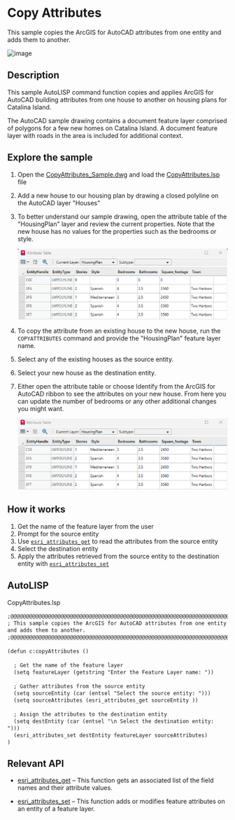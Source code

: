 # Copy Attributes

This sample copies the ArcGIS for AutoCAD attributes from one entity and adds them to another.

![image](https://github.com/user-attachments/assets/8fa32b9b-9b8e-47c8-bdf1-617902c28c52)


## Description

This sample AutoLISP command function copies and applies ArcGIS for AutoCAD building attributes from one house to another on housing plans for Catalina Island. 

The AutoCAD sample drawing contains a document feature layer comprised of polygons for a few new homes on Catalina Island. A document feature layer with roads in the area is included for additional context. 

## Explore the sample

1. Open the [CopyAttributes_Sample.dwg](CopyAttributes_Sample.dwg) and load the [CopyAttributes.lsp](CopyAttributes.lsp) file

2. Add a new house to our housing plan by drawing a closed polyline on the AutoCAD layer "Houses"

3. To better understand our sample drawing, open the attribute table of the "HousingPlan" layer and review the current properties.  Note that the new house has no values for the properties such as the bedrooms or style.  

     ![AttributeTableBefore_](../../../Resources/Images/CopyAttributes-2.png)

     

4. To copy the attribute from an existing house to the new house, run the ```COPYATTRIBUTES``` command and provide the "HousingPlan" feature layer name.

5. Select any of the existing houses as the source entity.

6. Select your new house as the destination entity. 

7. Either open the attribute table or choose Identify from the ArcGIS for AutoCAD ribbon to see the attributes on your new house. From here you can update the number of bedrooms or any other additional changes you might want. 

   ![AfterAttributes_](../../../Resources/Images/CopyAttributes-5.png)



## How it works 

1. Get the name of the feature layer from the user
2. Prompt for the source entity
3. Use [```esri_attributes_get```](https://doc.arcgis.com/en/arcgis-for-autocad/latest/commands-api/esri-attributes-get.htm) to read the attributes from the source entity
4. Select the destination entity
5. Apply the attributes retrieved from the source entity to the destination entity with [```esri_attributes_set```](https://doc.arcgis.com/en/arcgis-for-autocad/latest/commands-api/esri-attribute-set.htm)

## AutoLISP

CopyAttributes.lsp
``` LISP
;@@@@@@@@@@@@@@@@@@@@@@@@@@@@@@@@@@@@@@@@@@@@@@@@@@@@@@@@@@@@@@@@@@@@@@@@@@@@@@@@@@@@@@@@@@@@@@@@@@@@
; This sample copies the ArcGIS for AutoCAD attributes from one entity and adds them to another.
;@@@@@@@@@@@@@@@@@@@@@@@@@@@@@@@@@@@@@@@@@@@@@@@@@@@@@@@@@@@@@@@@@@@@@@@@@@@@@@@@@@@@@@@@@@@@@@@@@@@@

(defun c:copyAttributes ()
  
  ; Get the name of the feature layer
  (setq featureLayer (getstring "Enter the Feature Layer name: "))
  
  ; Gather attributes from the source entity
  (setq sourceEntity (car (entsel "Select the source entity: ")))
  (setq sourceAttributes (esri_attributes_get sourceEntity ))
  
  ; Assign the attributes to the destination entity
  (setq destEntity (car (entsel "\n Select the destination entity: ")))
  (esri_attributes_set destEntity featureLayer sourceAttributes)
)
```

## Relevant  API

- [esri_attributes_get](https://doc.arcgis.com/en/arcgis-for-autocad/latest/commands-api/esri-attributes-get.htm) – This function gets an associated list of the field names and their attribute values.

- [esri_attributes_set](https://doc.arcgis.com/en/arcgis-for-autocad/latest/commands-api/esri-attribute-set.htm) – This function adds or modifies feature attributes on an entity of a feature layer.
